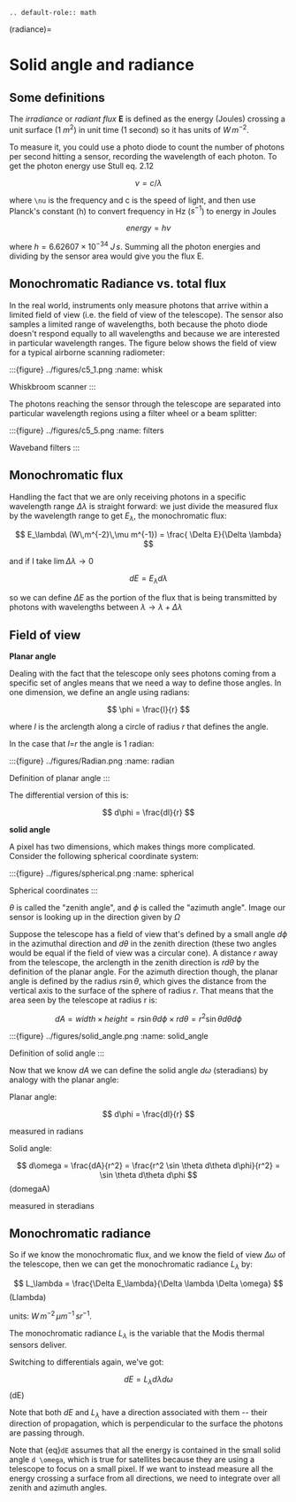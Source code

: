 ```{eval-rst}
.. default-role:: math
```

(radiance)=

# Solid angle and radiance

## Some definitions

The *irradiance* or *radiant flux* **E** is defined as the energy
(Joules) crossing a unit surface (1 $m^2$) in unit time (1 second)
so it has units of $W\,m^{-2}$.

To measure it, you could use a photo diode to count the number of
photons per second hitting a sensor, recording the wavelength of each
photon. To get the photon energy use Stull eq. 2.12

$$
\nu = c/\lambda
$$

where `\nu` is the frequency and c is the speed of light, and then use
Planck's constant (h) to convert frequency in Hz ($s^{-1}$) to
energy in Joules

$$
energy = h \nu
$$

where $h=6.62607 \times 10^{-34}$ $J\,s$. Summing all
the photon energies and dividing by the sensor area would give you the
flux E.

## Monochromatic Radiance vs. total flux

In the real world, instruments only measure photons that arrive within a limited
field of view (i.e. the field of view of the telescope). The sensor also samples a limited
range of wavelengths, both because the photo diode doesn't respond
equally to all wavelengths and because we are interested in particular
wavelength ranges.  The figure below shows the field of view for a typical
airborne scanning radiometer:

:::{figure} ../figures/c5_1.png
:name: whisk

Whiskbroom scanner
:::

The photons reaching the sensor through the telescope are separated into
particular wavelength regions using a filter wheel or a beam splitter:

:::{figure} ../figures/c5_5.png
:name: filters

Waveband filters
:::

## Monochromatic flux

Handling the fact that we are only receiving photons in a specific
wavelength range $\Delta \lambda$ is straight forward: we just
divide the measured flux by the wavelength range to get
$E_\lambda$, the monochromatic flux:

$$
E_\lambda\ (W\,m^{-2}\,\mu m^{-1}) = \frac{ \Delta E}{\Delta \lambda}
$$

and if I take $\lim{\Delta \lambda \to 0}$

$$
dE = E_\lambda d \lambda
$$

so we can define $\Delta E$ as the portion of the flux that
is being transmitted by photons with wavelengths between
$\lambda \to \lambda + \Delta \lambda$

## Field of view

**Planar angle**

Dealing with the fact that the telescope only sees photons coming from a
specific set of angles means that we need a way to define those angles.
In one dimension, we define an angle using radians:

$$
\phi = \frac{l}{r}
$$

where $l$ is the arclength along a circle of radius $r$ that
defines the angle.

In the case that $l$=$r$ the angle is 1 radian:

:::{figure} ../figures/Radian.png
:name: radian

Definition of planar angle
:::

The differential version of this is:

$$
d\phi = \frac{dl}{r}
$$

**solid angle**

A pixel has two dimensions, which makes things more complicated.
Consider the following spherical coordinate system:

:::{figure} ../figures/spherical.png
:name: spherical

Spherical coordinates
:::

$\theta$ is called the "zenith angle", and $\phi$ is called
the "azimuth angle". Image our sensor is looking up in the direction
given by $\Omega$

Suppose the telescope has a field of view that's defined by a small
angle $d\phi$ in the azimuthal direction and $d\theta$ in
the zenith direction (these two angles would be equal if the field of
view was a circular cone). A distance $r$ away from the telescope,
the arclength in the zenith direction is $r d\theta$ by the
definition of the planar angle. For the azimuth direction though, the
planar angle is defined by the radius $r \sin \theta$, which gives
the distance from the vertical axis to the surface of the sphere of
radius $r$. That means that the area seen by the telescope at
radius r is:

$$
dA = width \times height = r \sin \theta d\phi \times r d\theta = r^2  \sin \theta d\theta d \phi
$$

:::{figure} ../figures/solid_angle.png
:name: solid_angle

Definition of solid angle
:::

Now that we know $dA$ we can define the solid angle
$d\omega$ (steradians) by analogy with the planar angle:

Planar angle:

$$
d\phi = \frac{dl}{r}
$$

measured in radians

Solid angle:

$$
d\omega = \frac{dA}{r^2} = \frac{r^2 \sin \theta d\theta  d\phi}{r^2} = \sin \theta d\theta  d\phi
$$ (domegaA)

measured in steradians

## Monochromatic radiance

So if we know the monochromatic flux, and we know the
field of view $\Delta \omega$ of the telescope, then we can get
the monochromatic radiance $L_\lambda$ by:

$$
L_\lambda = \frac{\Delta E_\lambda}{\Delta \lambda \Delta \omega}
$$ (Llambda)

units: $W\,m^{-2}\,\mu m^{-1}\,sr^{-1}$.

The monochromatic radiance $L_\lambda$ is the variable that the
Modis thermal sensors deliver.

Switching to differentials again, we've got:

$$
dE = L_\lambda d\lambda d\omega
$$ (dE)

Note that both $dE$ and $L_\lambda$ have a direction
associated with them -- their direction of propagation, which is
perpendicular to the surface the photons are passing through.

Note that {eq}`dE` assumes that all the energy is contained in the small solid
angle `d \omega`, which is true for satellites because they are using
a telescope to focus on a small pixel.  If we want to instead measure all the energy
crossing a surface from all directions, we need to integrate over all zenith and azimuth angles.
